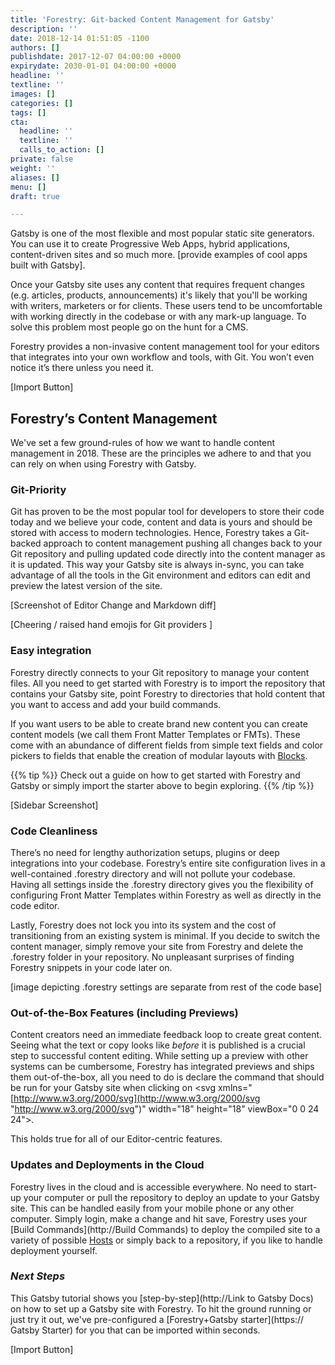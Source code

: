 ```yaml
---
title: 'Forestry: Git-backed Content Management for Gatsby'
description: ''
date: 2018-12-14 01:51:05 -1100
authors: []
publishdate: 2017-12-07 04:00:00 +0000
expirydate: 2030-01-01 04:00:00 +0000
headline: ''
textline: ''
images: []
categories: []
tags: []
cta:
  headline: ''
  textline: ''
  calls_to_action: []
private: false
weight: ''
aliases: []
menu: []
draft: true

---
```

Gatsby is one of the most flexible and most popular static site generators. You can use it to create Progressive Web Apps, hybrid applications, content-driven sites and so much more. \[provide examples of cool apps built with Gatsby\].

Once your Gatsby site uses any content that requires frequent changes (e.g. articles, products, announcements) it's likely that you'll be working with writers, marketers or for clients. These users tend to be uncomfortable with working directly in the codebase or with any mark-up language. To solve this problem most people go on the hunt for a CMS.

Forestry provides a non-invasive content management tool for your editors that integrates into your own workflow and tools, with Git. You won’t even notice it’s there unless you need it.

\[Import Button\]

## Forestry’s Content Management

We've set a few ground-rules of how we want to handle content management in 2018. These are the principles we adhere to and that you can rely on when using Forestry with Gatsby.

### Git-Priority

Git has proven to be the most popular tool for developers to store their code today and we believe your code, content and data is yours and should be stored with access to modern technologies. Hence, Forestry takes a Git-backed approach to content management pushing all changes back to your Git repository and pulling updated code directly into the content manager as it is updated. This way your Gatsby site is always in-sync, you can take advantage of all the tools in the Git environment and editors can edit and preview the latest version of the site.

\[Screenshot of Editor Change and Markdown diff\]

\[Cheering / raised hand emojis for Git providers \]

### Easy integration

Forestry directly connects to your Git repository to manage your content files. All you need to get started with Forestry is to import the repository that contains your Gatsby site, point Forestry to directories that hold content that you want to access and add your build commands.

If you want users to be able to create brand new content you can create content models (we call them Front Matter Templates or FMTs). These come with an abundance of different fields from simple text fields and color pickers to fields that enable the creation of modular layouts with [Blocks](https://forestry.io/docs/settings/fields/blocks/).

{{% tip %}} Check out a guide on how to get started with Forestry and Gatsby or simply import the starter above to begin exploring. {{% /tip %}}

\[Sidebar Screenshot\]

### Code Cleanliness

There’s no need for lengthy authorization setups, plugins or deep integrations into your codebase. Forestry’s entire site configuration lives in a well-contained .forestry directory and will not pollute your codebase. Having all settings inside the .forestry directory gives you the flexibility of configuring Front Matter Templates within Forestry as well as directly in the code editor.

Lastly, Forestry does not lock you into its system and the cost of transitioning from an existing system is minimal. If you decide to switch the content manager, simply remove your site from Forestry and delete the .forestry folder in your repository. No unpleasant surprises of finding Forestry snippets in your code later on.

\[image depicting .forestry settings are separate from rest of the code base\]

### Out-of-the-Box Features (including Previews)

Content creators need an immediate feedback loop to create great content. Seeing what the text or copy looks like _before_ it is published is a crucial step to successful content editing. While setting up a preview with other systems can be cumbersome, Forestry has integrated previews and ships them out-of-the-box, all you need to do is declare the command that should be run for your Gatsby site when clicking on <svg xmlns="[http://www.w3.org/2000/svg](http://www.w3.org/2000/svg "http://www.w3.org/2000/svg")" width="18" height="18" viewBox="0 0 24 24"><g fill="none" fill-rule="evenodd" stroke="currentcolor" stroke-width="1.2"><path d="M12 18c6 0 10-6 10-6s-4-6-10-6-10 6-10 6 4 6 10 6z"></path><circle cx="12" cy="12" r="2"></circle></g></svg>.

This holds true for all of our Editor-centric features.

### Updates and Deployments in the Cloud

Forestry lives in the cloud and is accessible everywhere. No need to start-up your computer or pull the repository to deploy an update to your Gatsby site. This can be handled easily from your mobile phone or any other computer. Simply login, make a change and hit save, Forestry uses your [Build Commands](http://Build Commands) to deploy the compiled site to a variety of possible [Hosts](http://Hosts) or simply back to a repository, if you like to handle deployment yourself.

### _Next Steps_

This Gatsby tutorial shows you [step-by-step](http://Link to Gatsby Docs) on how to set up a Gatsby site with Forestry. To hit the ground running or just try it out, we've pre-configured a [Forestry+Gatsby starter](https:// Gatsby Starter) for you that can be imported within seconds.

\[Import Button\]